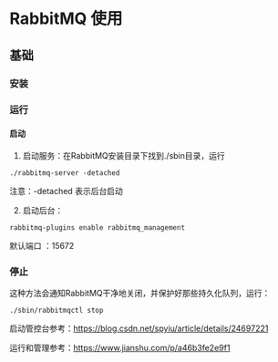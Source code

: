 # RabbitMQ 使用

## 基础

### **安装**

### **运行**

#### 启动

1. 启动服务：在RabbitMQ安装目录下找到./sbin目录，运行

```shell
./rabbitmq-server -detached
```

注意：-detached 表示后台启动

2. 启动后台：

```shell
rabbitmq-plugins enable rabbitmq_management
```

默认端口 ：15672

### **停止**

这种方法会通知RabbitMQ干净地关闭，并保护好那些持久化队列，运行：

```shell
./sbin/rabbitmqctl stop
```

启动管控台参考：https://blog.csdn.net/spyiu/article/details/24697221

运行和管理参考：https://www.jianshu.com/p/a46b3fe2e9f1



